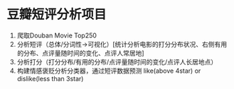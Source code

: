 # 豆瓣短评分析项目
1. 爬取Douban Movie Top250
2. 分析短评（总体/分词性->可视化）[统计分析电影的打分分布状况、右侧有用的分布、点评量随时间的变化、点评人常居地]
3. 分析打分（打分分布/有用的分布/点评量随时间的变化/点评人长居地点）
4. 构建情感褒贬分析分类器，通过短评数据预测 like(above 4star) or dislike(less than 3star)

